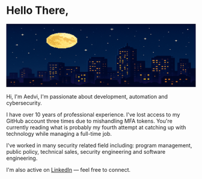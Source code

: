 # Hello There, 

![Pixel Sky Banner](assets/banner.png)

Hi, I'm Aedvi, I'm passionate about development, automation and cybersecurity.

I have over 10 years of professional experience. I've lost access to my GitHub account three times due to mishandling MFA tokens. You're currently reading what is probably my fourth attempt at catching up with technology while managing a full-time job.

I've worked in many security related field including: program management, public policy, technical sales, security engineering and software engineering.

I'm also active on [LinkedIn](https://www.linkedin.com/in/guillaume-neau-69aaa2109/) — feel free to connect.